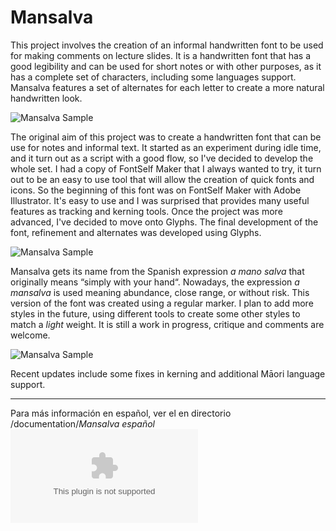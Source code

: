 # Mansalva
This project involves the creation of an informal handwritten font to be used for making comments on lecture slides. It is a handwritten font that has a good legibility and can be used for short notes or with other purposes, as it has a complete set of characters, including some languages support. Mansalva features a set of alternates for each letter to create a more natural handwritten look.

![Mansalva Sample](https://raw.githubusercontent.com/carolinashort/mansalva/master/documentation/samples/Mansalva%20samples%20100819-11.png)


The original aim of this project was to create a handwritten font that can be use for notes and informal text. It started as an experiment during idle time, and it turn out as a script with a good flow, so I've decided to develop the whole set. 
I had a copy of FontSelf Maker that I always wanted to try, it turn out to be an easy to use tool that will allow the creation of quick fonts and icons. So the beginning of this font was on FontSelf Maker with Adobe Illustrator. It's easy to use and I was surprised that provides many useful features as tracking and kerning tools. 
Once the project was more advanced, I've decided to move onto Glyphs. The final development of the font, refinement and alternates was developed using Glyphs. 

![Mansalva Sample](https://raw.githubusercontent.com/carolinashort/mansalva/master/documentation/samples/Mansalva%20samples%20100819-09.png)

Mansalva gets its name from the Spanish expression _a mano salva_ that originally means “simply with your hand“. Nowadays, the expression _a mansalva_ is used meaning abundance, close range, or without risk. 
This version of the font was created using a regular marker. I plan to add more styles in the future, using different tools to create some other styles to match a _light_ weight. It is still a work in progress, critique and comments are welcome. 

![Mansalva Sample](https://raw.githubusercontent.com/carolinashort/mansalva/master/documentation/samples/Mansalva%20samples%20210819-03.png)

Recent updates include some fixes in kerning and additional Māori language support.

---
Para más información en español, ver el en directorio /documentation/_Mansalva español_
![Mansalva Sample](https://github.com/carolinashort/mansalva/blob/master/documentation/_Mansalva%20espa%C3%B1ol_/Mansalva%20breve%20historia.docx)


